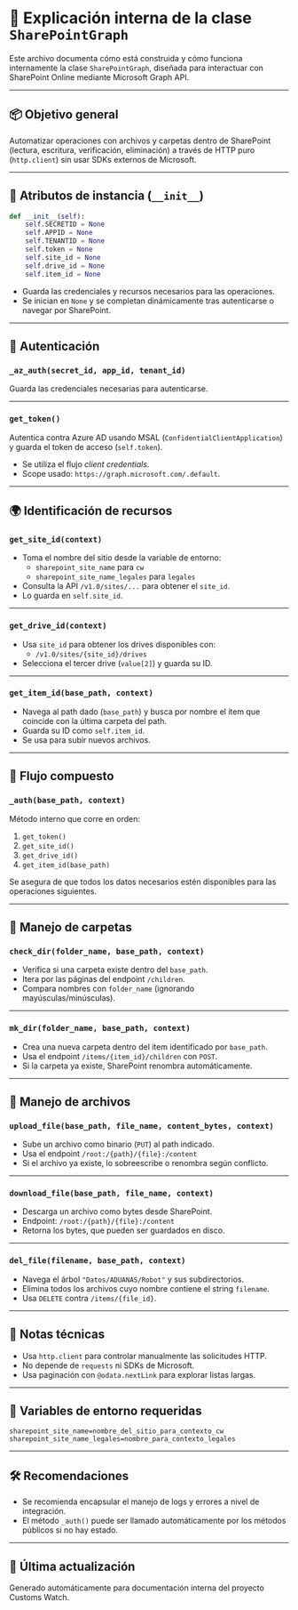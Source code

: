 # 📘 Explicación interna de la clase `SharePointGraph`

Este archivo documenta cómo está construida y cómo funciona internamente la clase `SharePointGraph`, diseñada para interactuar con SharePoint Online mediante Microsoft Graph API.

---

## 📦 Objetivo general

Automatizar operaciones con archivos y carpetas dentro de SharePoint (lectura, escritura, verificación, eliminación) a través de HTTP puro (`http.client`) sin usar SDKs externos de Microsoft.

---

## 🧱 Atributos de instancia (`__init__`)

```python
def __init__(self):
    self.SECRETID = None
    self.APPID = None
    self.TENANTID = None
    self.token = None
    self.site_id = None
    self.drive_id = None
    self.item_id = None
```

- Guarda las credenciales y recursos necesarios para las operaciones.
- Se inician en `None` y se completan dinámicamente tras autenticarse o navegar por SharePoint.

---

## 🔐 Autenticación

### `_az_auth(secret_id, app_id, tenant_id)`

Guarda las credenciales necesarias para autenticarse.

---

### `get_token()`

Autentica contra Azure AD usando MSAL (`ConfidentialClientApplication`) y guarda el token de acceso (`self.token`).

- Se utiliza el flujo *client credentials*.
- Scope usado: `https://graph.microsoft.com/.default`.

---

## 🌍 Identificación de recursos

### `get_site_id(context)`

- Toma el nombre del sitio desde la variable de entorno:
  - `sharepoint_site_name` para `cw`
  - `sharepoint_site_name_legales` para `legales`
- Consulta la API `/v1.0/sites/...` para obtener el `site_id`.
- Lo guarda en `self.site_id`.

---

### `get_drive_id(context)`

- Usa `site_id` para obtener los drives disponibles con:
  - `/v1.0/sites/{site_id}/drives`
- Selecciona el tercer drive (`value[2]`) y guarda su ID.

---

### `get_item_id(base_path, context)`

- Navega al path dado (`base_path`) y busca por nombre el ítem que coincide con la última carpeta del path.
- Guarda su ID como `self.item_id`.
- Se usa para subir nuevos archivos.

---

## 🔁 Flujo compuesto

### `_auth(base_path, context)`

Método interno que corre en orden:

1. `get_token()`
2. `get_site_id()`
3. `get_drive_id()`
4. `get_item_id(base_path)`

Se asegura de que todos los datos necesarios estén disponibles para las operaciones siguientes.

---

## 📁 Manejo de carpetas

### `check_dir(folder_name, base_path, context)`

- Verifica si una carpeta existe dentro del `base_path`.
- Itera por las páginas del endpoint `/children`.
- Compara nombres con `folder_name` (ignorando mayúsculas/minúsculas).

---

### `mk_dir(folder_name, base_path, context)`

- Crea una nueva carpeta dentro del ítem identificado por `base_path`.
- Usa el endpoint `/items/{item_id}/children` con `POST`.
- Si la carpeta ya existe, SharePoint renombra automáticamente.

---

## 📄 Manejo de archivos

### `upload_file(base_path, file_name, content_bytes, context)`

- Sube un archivo como binario (`PUT`) al path indicado.
- Usa el endpoint `/root:/{path}/{file}:/content`
- Si el archivo ya existe, lo sobreescribe o renombra según conflicto.

---

### `download_file(base_path, file_name, context)`

- Descarga un archivo como bytes desde SharePoint.
- Endpoint: `/root:/{path}/{file}:/content`
- Retorna los bytes, que pueden ser guardados en disco.

---

### `del_file(filename, base_path, context)`

- Navega el árbol `"Datos/ADUANAS/Robot"` y sus subdirectorios.
- Elimina todos los archivos cuyo nombre contiene el string `filename`.
- Usa `DELETE` contra `/items/{file_id}`.

---

## 🧪 Notas técnicas

- Usa `http.client` para controlar manualmente las solicitudes HTTP.
- No depende de `requests` ni SDKs de Microsoft.
- Usa paginación con `@odata.nextLink` para explorar listas largas.

---

## 🔐 Variables de entorno requeridas

```env
sharepoint_site_name=nombre_del_sitio_para_contexto_cw
sharepoint_site_name_legales=nombre_para_contexto_legales
```

---

## 🛠️ Recomendaciones

- Se recomienda encapsular el manejo de logs y errores a nivel de integración.
- El método `_auth()` puede ser llamado automáticamente por los métodos públicos si no hay estado.

---

## 📄 Última actualización

Generado automáticamente para documentación interna del proyecto Customs Watch.

